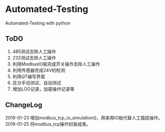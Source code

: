 # Automated-Testing
Automated-Testing with python
## ToDO
1. 485测试去除人工操作
2. 232测试去除人工操作
3. 利用ModbusIO板完成开关操作去除人工操作
4. 利用传感器完成24V的检测
5. 利用QT编写界面
6. 区分手动测试、自动测试
7. 增加LOG记录，加密操作记录等

## ChangeLog
2019-01-23  增加modbus_tcp_io_simulation()，用来用IO板代替人工插拔操作。
2019-01-25  将modbus_tcp操作封装成类。
